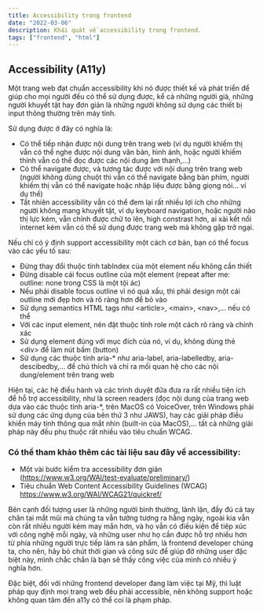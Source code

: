 ```yaml
---
title: Accessibility trong frontend
date: "2022-03-06"
description: Khái quát về accessibility trong frontend.
tags: ["frontend", "html"]
---
```


## Accessibility (A11y)

Một trang web đạt chuẩn accessibility khi nó được thiết kế và phát triển để giúp cho mọi người đều có thể sử dụng được, kể cả những người già, những người khuyết tật hay đơn giản là những người không sử dụng các thiết bị input thông thường trên máy tính.

Sử dụng được ở đây có nghĩa là:

- Có thể tiếp nhận được nội dung trên trang web (ví dụ người khiếm thị vẫn có thể nghe được nội dung văn bản, hình ảnh, hoặc người khiếm thính vẫn có thể đọc được các nội dung âm thanh,...)
- Có thể navigate được, và tương tác được với nội dung trên trang web (người không dùng chuột thì vẫn có thể navigate bằng bàn phím, người khiếm thị vẫn có thể navigate hoặc nhập liệu được bằng giọng nói... ví dụ thế)
- Tất nhiên accessibility vẫn có thể đem lại rất nhiều lợi ích cho những người không mang khuyết tật, ví dụ keyboard navigation, hoặc người nào thị lực kém, vẫn chỉnh được chữ to lên, high constrast hơn, ai xài kết nối internet kém vẫn có thể sử dụng được trang web mà không gặp trở ngại.

Nếu chỉ có ý định support accessibility một cách cơ bản, bạn có thể focus vào các yếu tố sau:

- Đừng thay đổi thuộc tính tabIndex của một element nếu không cần thiết
- Đừng disable cái focus outline của một element (repeat after me: outline: none trong CSS là một tội ác)
- Nếu phải disable focus outline vì nó quá xấu, thì phải design một cái outline mới đẹp hơn và rõ ràng hơn để bỏ vào
- Sử dụng semantics HTML tags như &lt;article&gt;, &lt;main&gt;, &lt;nav&gt;,... nếu có thể
- Với các input element, nên đặt thuộc tính role một cách rõ ràng và chính xác
- Sử dụng element đúng với mục đích của nó, ví dụ, không dùng thẻ &lt;div&gt; để làm nút bấm (button)
- Sử dụng các thuộc tính aria-* như aria-label, aria-labelledby, aria-descibedby,... để chú thích và chỉ ra mối quan hệ cho các nội dung/element trên trang web

Hiện tại, các hệ điều hành và các trình duyệt đữa đưa ra rất nhiều tiện ích để hỗ trợ accessibility, như là screen readers (đọc nội dung của trang web dựa vào các thuộc tính aria-*, trên MacOS có VoiceOver, trên Windows phải sử dụng các ứng dụng của bên thứ 3 như JAWS), hay các giải pháp điều khiển máy tính thông qua mắt nhìn (built-in của MacOS),... tất cả những giải pháp này đều phụ thuộc rất nhiều vào tiêu chuẩn WCAG.

### Có thể tham khảo thêm các tài liệu sau đây về accessibility:

- Một vài bước kiểm tra accessibility đơn giản (https://www.w3.org/WAI/test-evaluate/preliminary/)
- Tiêu chuẩn Web Content Accessibility Guidelines (WCAG) https://www.w3.org/WAI/WCAG21/quickref/

Bên cạnh đối tượng user là những người bình thường, lành lặn, đầy đủ cả tay chân tai mắt mũi mà chúng ta vẫn tưởng tượng ra hằng ngày, ngoài kia vẫn còn rất nhiều người kém may mắn hơn, và họ vẫn có điều kiện để tiêp xúc với công nghệ mỗi ngày, và những user như họ cần được hỗ trợ nhiều hơn từ phía những người trực tiếp làm ra sản phẩm, là frontend developer chúng ta, cho nên, hãy bỏ chút thời gian và công sức để giúp đỡ những user đặc biệt này, mình chắc chắn là bạn sẽ thấy công việc của mình có nhiều ý nghĩa hơn.

Đặc biệt, đối với những frontend developer đang làm việc tại Mỹ, thì luật pháp quy định mọi trang web đều phải accessible, nên không support hoặc không quan tâm đến a11y có thể coi là phạm pháp.